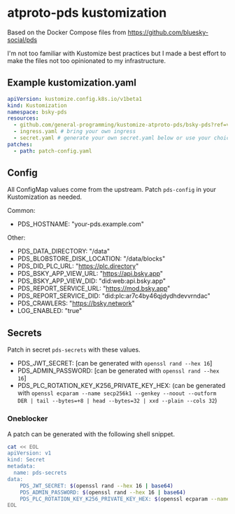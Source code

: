 # atproto-pds kustomization

Based on the Docker Compose files from https://github.com/bluesky-social/pds

I'm not too familiar with Kustomize best practices but I made a best effort to make the files not too opinionated to my infrastructure.

## Example kustomization.yaml
```yaml
apiVersion: kustomize.config.k8s.io/v1beta1
kind: Kustomization
namespace: bsky-pds
resources:
  - github.com/general-programming/kustomize-atproto-pds/bsky-pds?ref=v0.0.2 # main can be used if you are brave
  - ingress.yaml # bring your own ingress
  - secret.yaml # generate your own secret.yaml below or use your choice of secret store
patches:
  - path: patch-config.yaml
```

## Config
All ConfigMap values come from the upstream. Patch `pds-config` in your Kustomization as needed.

Common:
- PDS_HOSTNAME: "your-pds.example.com"

Other:
- PDS_DATA_DIRECTORY: "/data"
- PDS_BLOBSTORE_DISK_LOCATION: "/data/blocks"
- PDS_DID_PLC_URL: "https://plc.directory"
- PDS_BSKY_APP_VIEW_URL: "https://api.bsky.app"
- PDS_BSKY_APP_VIEW_DID: "did:web:api.bsky.app"
- PDS_REPORT_SERVICE_URL: "https://mod.bsky.app"
- PDS_REPORT_SERVICE_DID: "did:plc:ar7c4by46qjdydhdevvrndac"
- PDS_CRAWLERS: "https://bsky.network"
- LOG_ENABLED: "true"

## Secrets
Patch in secret `pds-secrets` with these values.

- PDS_JWT_SECRET: [can be generated with `openssl rand --hex 16`]
- PDS_ADMIN_PASSWORD: [can be generated with `openssl rand --hex 16`]
- PDS_PLC_ROTATION_KEY_K256_PRIVATE_KEY_HEX: (can be generated with `openssl ecparam --name secp256k1 --genkey --noout --outform DER | tail --bytes=+8 | head --bytes=32 | xxd --plain --cols 32`)

### Oneblocker
A patch can be generated with the following shell snippet.
```sh
cat << EOL
apiVersion: v1
kind: Secret
metadata:
  name: pds-secrets
data:
    PDS_JWT_SECRET: $(openssl rand --hex 16 | base64)
    PDS_ADMIN_PASSWORD: $(openssl rand --hex 16 | base64)
    PDS_PLC_ROTATION_KEY_K256_PRIVATE_KEY_HEX: $(openssl ecparam --name secp256k1 --genkey --noout --outform DER | tail --bytes=+8 | head --bytes=32 | xxd --plain --cols 32 | base64)
EOL
```
